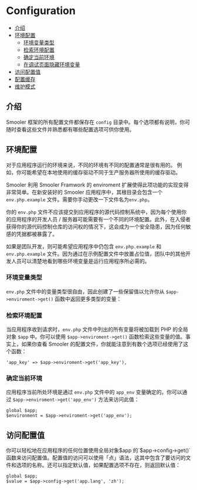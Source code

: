 # Configuration

- [介绍](#introduction)
- [环境配置](#environment-configuration)
    - [环境变量类型](#environment-variable-types)
    - [检索环境配置](#retrieving-environment-configuration)
    - [确定当前环境](#determining-the-current-environment)
    - [在调试页面隐藏环境变量](#hiding-environment-variables-from-debug)
- [访问配置值](#accessing-configuration-values)
- [配置缓存](#configuration-caching)
- [维护模式](#maintenance-mode)

<a name="introduction"></a>
## 介绍

Smooler 框架的所有配置文件都保存在 `config` 目录中。每个选项都有说明，你可随时查看这些文件并熟悉都有哪些配置选项可供你使用。

<a name="environment-configuration"></a>
## 环境配置

对于应用程序运行的环境来说，不同的环境有不同的配置通常是很有用的。 例如，你可能希望在本地使用的缓存驱动不同于生产服务器所使用的缓存驱动。

Smooler 利用 Smooler Framwork 的 enviroment 扩展使得此项功能的实现变得非常简单。在新安装好的 Smooler 应用程序中，其根目录会包含一个 `env.php.example`  文件。需要你手动更改一下文件名为`env.php`。

你的 `env.php` 文件不应该提交到应用程序的源代码控制系统中，因为每个使用你的应用程序的开发人员 / 服务器可能需要有一个不同的环境配置。此外，在入侵者获得你的源代码控制仓库的访问权的情况下，这会成为一个安全隐患，因为任何敏感的凭据都被暴露了。

如果是团队开发，则可能希望应用程序中仍包含 `env.php.example` 和 `env.php.example` 文件。因为通过在示例配置文件中放置占位值，团队中的其他开发人员可以清楚地看到哪些环境变量是运行应用程序所必需的。

<a name="environment-variable-types"></a>
### 环境变量类型

`env.php` 文件中的变量类型很自由，因此创建了一些保留值以允许你从 `$app->enviroment->get()` 函数中返回更多类型的变量：


<a name="retrieving-environment-configuration"></a>
### 检索环境配置

当应用程序收到请求时，`env.php` 文件中列出的所有变量将被加载到 PHP 的全局对象 `$app` 中。你可以使用 `$app->enviroment->get()` 函数检索这些变量的值。事实上，如果你查看 Smooler 的配置文件，你就能注意到有数个选项已经使用了这个函数：

    'app_key' => $app->enviroment->get('app_key'),

<a name="determining-the-current-environment"></a>
### 确定当前环境

应用程序当前所处环境是通过 `env.php` 文件中的 `app_env` 变量确定的。你可以通过 `$app->enviroment->get('app_env')`  方法来访问此值：

    global $app;
    $environment = $app->enviroment->get('app_env');



<a name="accessing-configuration-values"></a>
## 访问配置值

你可以轻松地在应用程序的任何位置使用全局对象$app 的`$app->config->get()`函数来访问配置值。配置值的访问可以使用「点」语法，这其中包含了要访问的文件和选项的名称。还可以指定默认值，如果配置选项不存在，则返回默认值：

    global $app;
    $value = $app->config->get('app.lang', 'zh');
